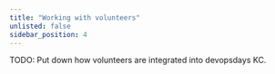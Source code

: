 ```yaml
---
title: "Working with volunteers"
unlisted: false
sidebar_position: 4
---
```


TODO: Put down how volunteers are integrated into devopsdays KC.